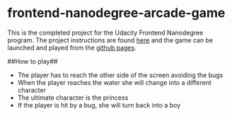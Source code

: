 frontend-nanodegree-arcade-game
===============================
This is the completed project for the Udacity Frontend Nanodegree program. The project instructions are found [here](https://docs.google.com/document/d/1v01aScPjSWCCWQLIpFqvg3-vXLH2e8_SZQKC8jNO0Dc/pub?embedded=true) and the game can be launched and played from the [github pages](https://scaredcat.github.io/frontend-nanodegree-arcade-game/).

##How to play##
* The player has to reach the other side of the screen avoiding the bugs
* When the player reaches the water she will change into a different character
* The ultimate character is the princess
* If the player is hit by a bug, she will turn back into a boy

